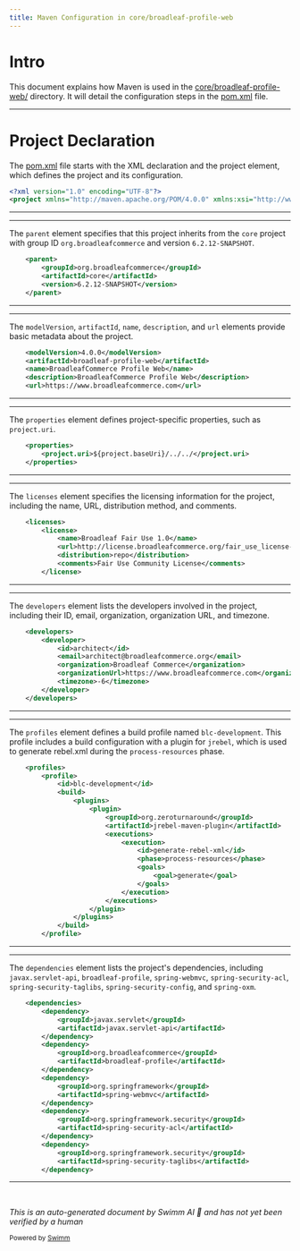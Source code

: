 ```yaml
---
title: Maven Configuration in core/broadleaf-profile-web
---
```

# Intro

This document explains how Maven is used in the <SwmPath>[core/broadleaf-profile-web/](core/broadleaf-profile-web/)</SwmPath> directory. It will detail the configuration steps in the <SwmPath>[pom.xml](pom.xml)</SwmPath> file.

<SwmSnippet path="/core/broadleaf-profile-web/pom.xml" line="1">

---

# Project Declaration

The <SwmPath>[pom.xml](pom.xml)</SwmPath> file starts with the XML declaration and the project element, which defines the project and its configuration.

```xml
<?xml version="1.0" encoding="UTF-8"?>
<project xmlns="http://maven.apache.org/POM/4.0.0" xmlns:xsi="http://www.w3.org/2001/XMLSchema-instance" xsi:schemaLocation="http://maven.apache.org/POM/4.0.0 http://maven.apache.org/maven-v4_0_0.xsd">
```

---

</SwmSnippet>

<SwmSnippet path="/core/broadleaf-profile-web/pom.xml" line="3">

---

The <SwmToken path="core/broadleaf-profile-web/pom.xml" pos="3:2:2" line-data="    &lt;parent&gt;">`parent`</SwmToken> element specifies that this project inherits from the <SwmToken path="core/broadleaf-profile-web/pom.xml" pos="5:4:4" line-data="        &lt;artifactId&gt;core&lt;/artifactId&gt;">`core`</SwmToken> project with group ID <SwmToken path="core/broadleaf-profile-web/pom.xml" pos="4:4:6" line-data="        &lt;groupId&gt;org.broadleafcommerce&lt;/groupId&gt;">`org.broadleafcommerce`</SwmToken> and version <SwmToken path="core/broadleaf-profile-web/pom.xml" pos="6:4:10" line-data="        &lt;version&gt;6.2.12-SNAPSHOT&lt;/version&gt;">`6.2.12-SNAPSHOT`</SwmToken>.

```xml
    <parent>
        <groupId>org.broadleafcommerce</groupId>
        <artifactId>core</artifactId>
        <version>6.2.12-SNAPSHOT</version>
    </parent>
```

---

</SwmSnippet>

<SwmSnippet path="/core/broadleaf-profile-web/pom.xml" line="8">

---

The <SwmToken path="core/broadleaf-profile-web/pom.xml" pos="8:2:2" line-data="    &lt;modelVersion&gt;4.0.0&lt;/modelVersion&gt;">`modelVersion`</SwmToken>, <SwmToken path="core/broadleaf-profile-web/pom.xml" pos="9:2:2" line-data="    &lt;artifactId&gt;broadleaf-profile-web&lt;/artifactId&gt;">`artifactId`</SwmToken>, <SwmToken path="core/broadleaf-profile-web/pom.xml" pos="10:2:2" line-data="    &lt;name&gt;BroadleafCommerce Profile Web&lt;/name&gt;">`name`</SwmToken>, <SwmToken path="core/broadleaf-profile-web/pom.xml" pos="11:2:2" line-data="    &lt;description&gt;BroadleafCommerce Profile Web&lt;/description&gt;">`description`</SwmToken>, and <SwmToken path="core/broadleaf-profile-web/pom.xml" pos="12:2:2" line-data="    &lt;url&gt;https://www.broadleafcommerce.com&lt;/url&gt;">`url`</SwmToken> elements provide basic metadata about the project.

```xml
    <modelVersion>4.0.0</modelVersion>
    <artifactId>broadleaf-profile-web</artifactId>
    <name>BroadleafCommerce Profile Web</name>
    <description>BroadleafCommerce Profile Web</description>
    <url>https://www.broadleafcommerce.com</url>
```

---

</SwmSnippet>

<SwmSnippet path="/core/broadleaf-profile-web/pom.xml" line="13">

---

The <SwmToken path="core/broadleaf-profile-web/pom.xml" pos="13:2:2" line-data="    &lt;properties&gt;">`properties`</SwmToken> element defines project-specific properties, such as <SwmToken path="core/broadleaf-profile-web/pom.xml" pos="14:2:4" line-data="        &lt;project.uri&gt;${project.baseUri}/../../&lt;/project.uri&gt;">`project.uri`</SwmToken>.

```xml
    <properties>
        <project.uri>${project.baseUri}/../../</project.uri>
    </properties>
```

---

</SwmSnippet>

<SwmSnippet path="/core/broadleaf-profile-web/pom.xml" line="16">

---

The <SwmToken path="core/broadleaf-profile-web/pom.xml" pos="16:2:2" line-data="    &lt;licenses&gt;">`licenses`</SwmToken> element specifies the licensing information for the project, including the name, URL, distribution method, and comments.

```xml
    <licenses>
        <license>
            <name>Broadleaf Fair Use 1.0</name>
            <url>http://license.broadleafcommerce.org/fair_use_license-1.0.txt</url>
            <distribution>repo</distribution>
            <comments>Fair Use Community License</comments>
        </license>
```

---

</SwmSnippet>

<SwmSnippet path="/core/broadleaf-profile-web/pom.xml" line="24">

---

The <SwmToken path="core/broadleaf-profile-web/pom.xml" pos="24:2:2" line-data="    &lt;developers&gt;">`developers`</SwmToken> element lists the developers involved in the project, including their ID, email, organization, organization URL, and timezone.

```xml
    <developers>
        <developer>
            <id>architect</id>
            <email>architect@broadleafcommerce.org</email>
            <organization>Broadleaf Commerce</organization>
            <organizationUrl>https://www.broadleafcommerce.com</organizationUrl>
            <timezone>-6</timezone>
        </developer>
    </developers>
```

---

</SwmSnippet>

<SwmSnippet path="/core/broadleaf-profile-web/pom.xml" line="33">

---

The <SwmToken path="core/broadleaf-profile-web/pom.xml" pos="33:2:2" line-data="    &lt;profiles&gt;">`profiles`</SwmToken> element defines a build profile named <SwmToken path="core/broadleaf-profile-web/pom.xml" pos="35:4:6" line-data="            &lt;id&gt;blc-development&lt;/id&gt;">`blc-development`</SwmToken>. This profile includes a build configuration with a plugin for <SwmToken path="core/broadleaf-profile-web/pom.xml" pos="40:4:4" line-data="                        &lt;artifactId&gt;jrebel-maven-plugin&lt;/artifactId&gt;">`jrebel`</SwmToken>, which is used to generate rebel.xml during the <SwmToken path="core/broadleaf-profile-web/pom.xml" pos="44:4:6" line-data="                                &lt;phase&gt;process-resources&lt;/phase&gt;">`process-resources`</SwmToken> phase.

```xml
    <profiles>
        <profile>
            <id>blc-development</id>
            <build>
                <plugins>
                    <plugin>
                        <groupId>org.zeroturnaround</groupId>
                        <artifactId>jrebel-maven-plugin</artifactId>
                        <executions>
                            <execution>
                                <id>generate-rebel-xml</id>
                                <phase>process-resources</phase>
                                <goals>
                                    <goal>generate</goal>
                                </goals>
                            </execution>
                        </executions>
                    </plugin>
                </plugins>
            </build>
        </profile>
```

---

</SwmSnippet>

<SwmSnippet path="/core/broadleaf-profile-web/pom.xml" line="55">

---

The <SwmToken path="core/broadleaf-profile-web/pom.xml" pos="55:2:2" line-data="    &lt;dependencies&gt;">`dependencies`</SwmToken> element lists the project's dependencies, including <SwmToken path="core/broadleaf-profile-web/pom.xml" pos="58:4:8" line-data="            &lt;artifactId&gt;javax.servlet-api&lt;/artifactId&gt;">`javax.servlet-api`</SwmToken>, <SwmToken path="core/broadleaf-profile-web/pom.xml" pos="62:4:6" line-data="            &lt;artifactId&gt;broadleaf-profile&lt;/artifactId&gt;">`broadleaf-profile`</SwmToken>, <SwmToken path="core/broadleaf-profile-web/pom.xml" pos="66:4:6" line-data="            &lt;artifactId&gt;spring-webmvc&lt;/artifactId&gt;">`spring-webmvc`</SwmToken>, <SwmToken path="core/broadleaf-profile-web/pom.xml" pos="70:4:8" line-data="            &lt;artifactId&gt;spring-security-acl&lt;/artifactId&gt;">`spring-security-acl`</SwmToken>, <SwmToken path="core/broadleaf-profile-web/pom.xml" pos="74:4:8" line-data="            &lt;artifactId&gt;spring-security-taglibs&lt;/artifactId&gt;">`spring-security-taglibs`</SwmToken>, <SwmToken path="core/broadleaf-profile-web/pom.xml" pos="78:4:8" line-data="            &lt;artifactId&gt;spring-security-config&lt;/artifactId&gt;">`spring-security-config`</SwmToken>, and <SwmToken path="core/broadleaf-profile-web/pom.xml" pos="82:4:6" line-data="            &lt;artifactId&gt;spring-oxm&lt;/artifactId&gt;">`spring-oxm`</SwmToken>.

```xml
    <dependencies>
        <dependency>
            <groupId>javax.servlet</groupId>
            <artifactId>javax.servlet-api</artifactId>
        </dependency>
        <dependency>
            <groupId>org.broadleafcommerce</groupId>
            <artifactId>broadleaf-profile</artifactId>
        </dependency>
        <dependency>
            <groupId>org.springframework</groupId>
            <artifactId>spring-webmvc</artifactId>
        </dependency>
        <dependency>
            <groupId>org.springframework.security</groupId>
            <artifactId>spring-security-acl</artifactId>
        </dependency>
        <dependency>
            <groupId>org.springframework.security</groupId>
            <artifactId>spring-security-taglibs</artifactId>
        </dependency>
```

---

</SwmSnippet>

&nbsp;

*This is an auto-generated document by Swimm AI 🌊 and has not yet been verified by a human*

<SwmMeta version="3.0.0" repo-id="Z2l0aHViJTNBJTNBQnJvYWRsZWFmQ29tbWVyY2UtZGVtby1uZXclM0ElM0FTd2ltbS1EZW1v" repo-name="BroadleafCommerce-demo-new" doc-type="build-tool"><sup>Powered by [Swimm](/)</sup></SwmMeta>
